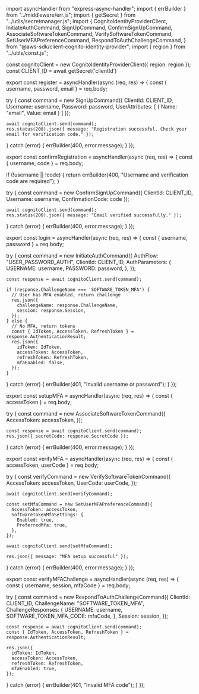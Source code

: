 import asyncHandler from "express-async-handler";
import { errBuilder } from "../middleware/err.js";
import { getSecret } from "../utils/secretmanager.js";
import { 
  CognitoIdentityProviderClient, 
  InitiateAuthCommand,
  SignUpCommand,
  ConfirmSignUpCommand,
  AssociateSoftwareTokenCommand,
  VerifySoftwareTokenCommand,
  SetUserMFAPreferenceCommand,
  RespondToAuthChallengeCommand,
} from "@aws-sdk/client-cognito-identity-provider";
import { region } from "../utils/const.js";

const cognitoClient = new CognitoIdentityProviderClient({ region: region });
const CLIENT_ID = await getSecret('clientId')

export const register = asyncHandler(async (req, res) => {
  const { username, password, email } = req.body;

  try {
    const command = new SignUpCommand({
      ClientId: CLIENT_ID,
      Username: username,
      Password: password,
      UserAttributes: [
        { Name: "email", Value: email }
      ]
    });

    await cognitoClient.send(command);
    res.status(200).json({ message: "Registration successful. Check your email for verification code." });
  } catch (error) {
    errBuilder(400, error.message);
  }
});

export const confirmRegistration = asyncHandler(async (req, res) => {
  const { username, code } = req.body;

  if (!username || !code) {
    return errBuilder(400, "Username and verification code are required");
  }

  try {
    const command = new ConfirmSignUpCommand({
      ClientId: CLIENT_ID,
      Username: username,
      ConfirmationCode: code
    });

    await cognitoClient.send(command);
    res.status(200).json({ message: "Email verified successfully." });
  } catch (error) {
    errBuilder(400, error.message);
  }
});

export const login = asyncHandler(async (req, res) => {
  const { username, password } = req.body;

  try {
    const command = new InitiateAuthCommand({
      AuthFlow: "USER_PASSWORD_AUTH",
      ClientId: CLIENT_ID,
      AuthParameters: {
        USERNAME: username,
        PASSWORD: password,
      },
    });

    const response = await cognitoClient.send(command);
    
    if (response.ChallengeName === 'SOFTWARE_TOKEN_MFA') {
      // User has MFA enabled, return challenge
      res.json({
        challengeName: response.ChallengeName,
        session: response.Session,
      });
    } else {
      // No MFA, return tokens
      const { IdToken, AccessToken, RefreshToken } = response.AuthenticationResult;
      res.json({ 
        idToken: IdToken,
        accessToken: AccessToken,
        refreshToken: RefreshToken,
        mfaEnabled: false,
      });
    }
  } catch (error) {
    errBuilder(401, "Invalid username or password");
  }
});

export const setupMFA = asyncHandler(async (req, res) => {
  const { accessToken } = req.body;

  try {
    const command = new AssociateSoftwareTokenCommand({
      AccessToken: accessToken,
    });

    const response = await cognitoClient.send(command);
    res.json({ secretCode: response.SecretCode });
  } catch (error) {
    errBuilder(400, error.message);
  }
});

export const verifyMFA = asyncHandler(async (req, res) => {
  const { accessToken, userCode } = req.body;

  try {
    const verifyCommand = new VerifySoftwareTokenCommand({
      AccessToken: accessToken,
      UserCode: userCode,
    });

    await cognitoClient.send(verifyCommand);

    const setMfaCommand = new SetUserMFAPreferenceCommand({
      AccessToken: accessToken,
      SoftwareTokenMfaSettings: {
        Enabled: true,
        PreferredMfa: true,
      },
    });

    await cognitoClient.send(setMfaCommand);

    res.json({ message: "MFA setup successful" });
  } catch (error) {
    errBuilder(400, error.message);
  }
});

export const verifyMFAChallenge = asyncHandler(async (req, res) => {
  const { username, session, mfaCode } = req.body;

  try {
    const command = new RespondToAuthChallengeCommand({
      ClientId: CLIENT_ID,
      ChallengeName: "SOFTWARE_TOKEN_MFA",
      ChallengeResponses: {
        USERNAME: username,
        SOFTWARE_TOKEN_MFA_CODE: mfaCode,
      },
      Session: session,
    });

    const response = await cognitoClient.send(command);
    const { IdToken, AccessToken, RefreshToken } = response.AuthenticationResult;

    res.json({ 
      idToken: IdToken,
      accessToken: AccessToken,
      refreshToken: RefreshToken,
      mfaEnabled: true,
    });
  } catch (error) {
    errBuilder(401, "Invalid MFA code");
  }
});
